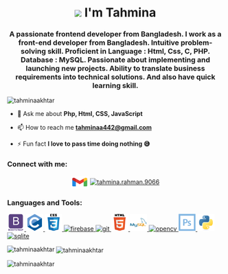 <h1 align="center"><img src="https://media.giphy.com/media/hvRJCLFzcasrR4ia7z/giphy.gif" width="30px"> I'm Tahmina</h1>
<h3 align="center">A passionate frontend developer from Bangladesh. I work as a front-end developer from Bangladesh. Intuitive problem-solving skill. Proficient in Language : Html, Css, C, PHP. Database : MySQL. Passionate about implementing and launching new projects. Ability to translate business requirements into technical solutions. And also have quick learning skill.
</h3>

<p align="left"> <img src="https://komarev.com/ghpvc/?username=tahminaakhtar&label=Profile%20views&color=0e75b6&style=flat" alt="tahminaakhtar" /> </p>

- 💬 Ask me about **Php, Html, CSS, JavaScript**

- 📫 How to reach me **tahminaa442@gmail.com**

- ⚡ Fun fact **I love to pass time doing nothing 😅**

<h3 align="left">Connect with me:</h3>
<p align="center">
<a href="https://fb.com/tahmina.rahman.9066" target="blank"><img align="center" src="https://raw.githubusercontent.com/rahuldkjain/github-profile-readme-generator/master/src/images/icons/Social/gmail.svg" alt="tahminaa442@gmail.com" height="30" width="40" /></a>
<a href="https://fb.com/tahmina.rahman.9066" target="blank"><img align="center" src="https://raw.githubusercontent.com/rahuldkjain/github-profile-readme-generator/master/src/images/icons/Social/facebook.svg" alt="tahmina.rahman.9066" height="30" width="40" /></a>
</p>

<h3 align="left">Languages and Tools:</h3>
<p align="left"> <a href="https://getbootstrap.com" target="_blank"> <img src="https://raw.githubusercontent.com/devicons/devicon/master/icons/bootstrap/bootstrap-plain-wordmark.svg" alt="bootstrap" width="40" height="40"/> </a> <a href="https://www.cprogramming.com/" target="_blank"> <img src="https://raw.githubusercontent.com/devicons/devicon/master/icons/c/c-original.svg" alt="c" width="40" height="40"/> </a> <a href="https://www.w3schools.com/css/" target="_blank"> <img src="https://raw.githubusercontent.com/devicons/devicon/master/icons/css3/css3-original-wordmark.svg" alt="css3" width="40" height="40"/> </a> <a href="https://firebase.google.com/" target="_blank"> <img src="https://www.vectorlogo.zone/logos/firebase/firebase-icon.svg" alt="firebase" width="40" height="40"/> </a> <a href="https://git-scm.com/" target="_blank"> <img src="https://www.vectorlogo.zone/logos/git-scm/git-scm-icon.svg" alt="git" width="40" height="40"/> </a> <a href="https://www.w3.org/html/" target="_blank"> <img src="https://raw.githubusercontent.com/devicons/devicon/master/icons/html5/html5-original-wordmark.svg" alt="html5" width="40" height="40"/> </a> <a href="https://www.mysql.com/" target="_blank"> <img src="https://raw.githubusercontent.com/devicons/devicon/master/icons/mysql/mysql-original-wordmark.svg" alt="mysql" width="40" height="40"/> </a> <a href="https://opencv.org/" target="_blank"> <img src="https://www.vectorlogo.zone/logos/opencv/opencv-icon.svg" alt="opencv" width="40" height="40"/> </a> <a href="https://www.photoshop.com/en" target="_blank"> <img src="https://raw.githubusercontent.com/devicons/devicon/master/icons/photoshop/photoshop-line.svg" alt="photoshop" width="40" height="40"/> </a> <a href="https://www.python.org" target="_blank"> <img src="https://raw.githubusercontent.com/devicons/devicon/master/icons/python/python-original.svg" alt="python" width="40" height="40"/> </a> <a href="https://www.sqlite.org/" target="_blank"> <img src="https://www.vectorlogo.zone/logos/sqlite/sqlite-icon.svg" alt="sqlite" width="40" height="40"/> </a> </p>

<p><img align="left" src="https://github-readme-stats.vercel.app/api/top-langs?username=tahminaakhtar&show_icons=true&locale=en&layout=compact" alt="tahminaakhtar" /></p>

<p>&nbsp;<img align="center" src="https://github-readme-stats.vercel.app/api?username=tahminaakhtar&show_icons=true&locale=en" alt="tahminaakhtar" /></p>

<p><img align="center" src="https://github-readme-streak-stats.herokuapp.com/?user=tahminaakhtar&" alt="tahminaakhtar" /></p>
